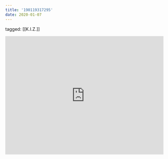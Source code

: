 ```yaml
---
title: '190119317295'
date: 2020-01-07
---
```

tagged: [[K.I.Z.]]
<iframe allow="accelerometer; autoplay; clipboard-write; encrypted-media; gyroscope; picture-in-picture" allowfullscreen="" frameborder="0" height="375" id="youtube_iframe" src="https://www.youtube.com/embed/DQ0fcP2Q7ws?feature=oembed&amp;enablejsapi=1&amp;origin=https://safe.txmblr.com&amp;wmode=opaque" width="500"></iframe>